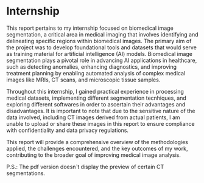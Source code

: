 # Internship
This report pertains to my internship focused on biomedical image segmentation, a critical area in medical imaging that involves identifying and delineating specific regions within biomedical images. The primary aim of the project was to develop foundational tools and datasets that would serve as training material for artificial intelligence (AI) models. Biomedical image segmentation plays a pivotal role in advancing AI applications in healthcare, such as detecting anomalies, enhancing diagnostics, and improving treatment planning by enabling automated analysis of complex medical images like MRIs, CT scans, and microscopic tissue samples.

Throughout this internship, I gained practical experience in processing medical datasets, implementing different segmentation tecnhiques, and exploring different softwares in order to ascertain their advantages and disadvantages. It is important to note that due to the sensitive nature of the data involved, including CT images derived from actual patients, I am unable to upload or share these images in this report to ensure compliance with confidentiality and data privacy regulations.

This report will provide a comprehensive overview of the methodologies applied, the challenges encountered, and the key outcomes of my work, contributing to the broader goal of improving medical image analysis.

P.S.: The pdf version doesn´t display the preview of certain CT segmentations.
